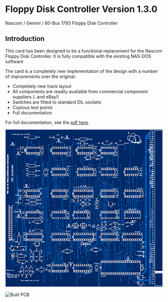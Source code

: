 # Floppy Disk Controller Version 1.3.0

Nascom / Gemini / 80-Bus 1793 Floppy Disk Controller

## Introduction

This card has been designed to be a functional replacement for the Nascom Floppy Disk Controller.  It is fully compatible with the existing NAS-DOS software

The card is a completely new implementation of the design with a number of improvements over the original:

*	Completely new track layout
*	All components are readily available from commercial component suppliers (..and eBay!)
*	Switches are fitted to standard  DIL sockets
*	Copious test points
* Full documentation

For full documentation, see the [pdf here](FDC.pdf).  

 ![PCB From JLCPCB](pcb.png)

  ![Built PCB](built_pcb.png)
